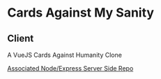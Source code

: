 # Cards Against My Sanity 

## Client 

A VueJS Cards Against Humanity Clone 

[Associated Node/Express Server Side Repo](https://github.com/justinkunz/cards-against-my-sanity-server)